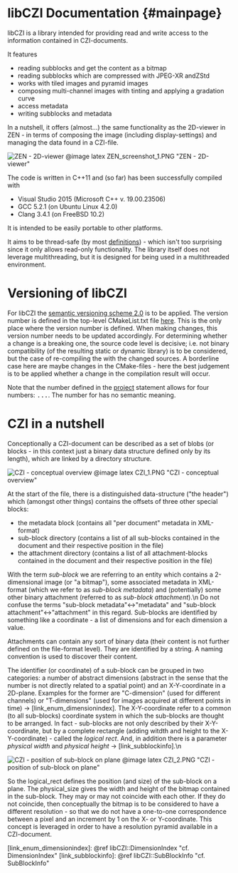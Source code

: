 ﻿libCZI Documentation                 {#mainpage}
====================

libCZI is a library intended for providing read and write access to the information contained in CZI-documents.  

[comment]: # (Markdown magic -> ending a line with two spaces gives a linebreak!)

It features
- reading subblocks and get the content as a bitmap
- reading subblocks which are compressed with JPEG-XR andZStd
- works with tiled images and pyramid images
- composing multi-channel images with tinting and applying a gradation curve
- access metadata
- writing subblocks and metadata

In a nutshell, it offers (almost...) the same functionality as the 2D-viewer in ZEN - in terms of composing the image (including display-settings) and
managing the data found in a CZI-file.

![ZEN - 2D-viewer](ZEN_screenshot_1.PNG "ZEN_Screenshot_1")
@image latex ZEN_screenshot_1.PNG "ZEN - 2D-viewer"

The code is written in C++11 and (so far) has been successfully compiled with
- Visual Studio 2015 (Microsoft C++ v. 19.00.23506)
- GCC 5.2.1 (on Ubuntu Linux 4.2.0)
- Clang 3.4.1 (on FreeBSD 10.2)

It is intended to be easily portable to other platforms.   

It aims to be thread-safe (by most [definitions](https://en.wikipedia.org/wiki/Thread_safety)) - which isn't too surprising since it only allows read-only functionality.
The library itself does not leverage multithreading, but it is designed for being used in a multithreaded environment.

Versioning of libCZI
====================

For libCZI the [semantic versioning scheme 2.0](https://semver.org/) is to be applied. The version number is defined in the top-level CMakeList.txt file [here](https://github.com/ZEISS/libczi/blob/main/CMakeLists.txt#L4).
This is the only place where the version number is defined. When making changes, this version number needs to be updated accordingly.
For determining whether a change is a breaking one, the source code level is decisive; i.e. not binary compatibility (of the resulting static or dynamic library) is to be considered, but the case
of re-compiling the with the changed sources.
A borderline case here are maybe changes in the CMake-files - here the best judgement is to be applied whether a change in the compilation result will occur.

Note that the number defined in the [project](https://cmake.org/cmake/help/latest/command/project.html#command:project) statement allows for four numbers: <tt><major>.<minor>.<patch>.<tweak></tt>. 
The number for <tt><tweak></tt> has no semantic meaning.


CZI in a nutshell
=================

Conceptionally a CZI-document can be described as a set of blobs (or blocks - in this context just a binary data structure defined only by its length), which are linked by a directory structure.

![CZI - conceptual overview](CZI_1.PNG "CZI_1")
@image latex CZI_1.PNG "CZI - conceptual overview"

At the start of the file, there is a distinguished data-structure ("the header") which (amongst other things) contains the offsets of three other special blocks: 

- the metadata block (contains all "per document" metadata in XML-format)
- sub-block directory (contains a list of all sub-blocks contained in the document and their respective position in the file)
- the attachment directory (contains a list of all attachment-blocks contained in the document and their respective position in the file)

With the term _sub-block_ we are referring to an entity which contains a 2-dimensional image (or "a bitmap"), some associated metadata in XML-format (which we
refer to as _sub-block metadata_) and (potentially) some other binary attachment (referred to as _sub-block attachment_).\n
Do not confuse the terms "sub-block metadata"↔"metadata" and "sub-block attachment"↔"attachment" in this regard.
Sub-blocks are identified by something like a coordinate - a list of dimensions and for each dimension a value.

Attachments can contain any sort of binary data (their content is not further defined on the file-format level). They are identified by a string. A naming convention is used to discover their content.

The identifier (or coordinate) of a sub-block can be grouped in two categories: a number of abstract dimensions (abstract in the sense that the number is not directly related to a spatial point) and
an X-Y-coordinate in a 2D-plane. Examples for the former are "C-dimension" (used for different channels) or "T-dimensions" (used for images acquired at different points in time) → [link_enum_dimensionindex].
The X-Y-coordinate refer to a common (to all sub-blocks) coordinate system in which the sub-blocks are thought to be arranged. In fact - sub-blocks are not only described by their X-Y-coordinate,
but by a complete rectangle (adding witdth and height to the X-Y-coordinate) - called the _logical rect_. And, in addition there is a parameter _physical width_ and _physical height_ → [link_subblockinfo].\n

![CZI - position of sub-block on plane](CZI_2.PNG "CZI_2")
@image latex CZI_2.PNG "CZI - position of sub-block on plane"

So the logical_rect defines the position (and size) of the sub-block on a plane. The physical_size gives the width and height of the bitmap contained in the sub-block. They may or may not 
coincide with each other. If they do not coincide, then conceptually the bitmap is to be considered to have a different resolution - so that we do not have a one-to-one correspondence
between a pixel and an increment by 1 on the X- or Y-coordinate. This concept is leveraged in order to have a resolution pyramid available in a CZI-document.

[link_enum_dimensionindex]: @ref libCZI::DimensionIndex "cf. DimensionIndex"
[link_subblockinfo]: @ref libCZI::SubBlockInfo "cf. SubBlockInfo"

